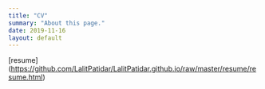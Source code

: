 ```yaml
---
title: "CV"
summary: "About this page."
date: 2019-11-16
layout: default
---
```


[resume] (https://github.com/LalitPatidar/LalitPatidar.github.io/raw/master/resume/resume.html)

